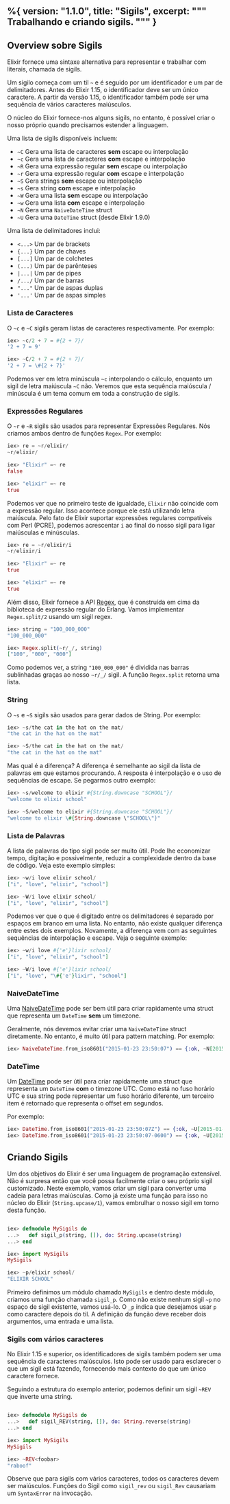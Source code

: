 %{
  version: "1.1.0",
  title: "Sigils",
  excerpt: """
  Trabalhando e criando sigils.
  """
}
---

## Overview sobre Sigils

Elixir fornece uma sintaxe alternativa para representar e trabalhar com literais, chamada de sigils.

Um sigilo começa com um til `~` e é seguido por um identificador e um par de delimitadores. Antes do Elixir 1.15, o identificador deve ser um único caractere. A partir da versão 1.15, o identificador também pode ser uma sequência de vários caracteres maiúsculos.

O núcleo do Elixir fornece-nos alguns sigils, no entanto, é possível criar o nosso próprio quando precisamos estender a linguagem.

Uma lista de sigils disponíveis incluem:

- `~C` Gera uma lista de caracteres **sem** escape ou interpolação
- `~c` Gera uma lista de caracteres **com** escape e interpolação
- `~R` Gera uma expressão regular **sem** escape ou interpolação
- `~r` Gera uma expressão regular **com** escape e interpolação
- `~S` Gera strings **sem** escape ou interpolação
- `~s` Gera string **com** escape e interpolação
- `~W` Gera uma lista **sem** escape ou interpolação
- `~w` Gera uma lista **com** escape e interpolação
- `~N` Gera uma `NaiveDateTime` struct
- `~U` Gera uma `DateTime` struct (desde Elixir 1.9.0)

Uma lista de delimitadores inclui:

- `<...>` Um par de brackets
- `{...}` Um par de chaves
- `[...]` Um par de colchetes
- `(...)` Um par de parênteses
- `|...|` Um par de pipes
- `/.../` Um par de barras
- `"..."` Um par de aspas duplas
- `'...'` Um par de aspas simples

### Lista de Caracteres

O `~c` e `~C` sigils geram listas de caracteres respectivamente.
Por exemplo:

```elixir
iex> ~c/2 + 7 = #{2 + 7}/
'2 + 7 = 9'

iex> ~C/2 + 7 = #{2 + 7}/
'2 + 7 = \#{2 + 7}'
```

Podemos ver em letra minúscula `~c` interpolando o cálculo, enquanto um sigil de letra maiúscula `~C` não.
Veremos que esta sequência maiúscula / minúscula é um tema comum em toda a construção de sigils.

### Expressões Regulares

O `~r` e `~R` sigils são usados para representar Expressões Regulares.
Nós criamos ambos dentro de funções `Regex`.
Por exemplo:

```elixir
iex> re = ~r/elixir/
~r/elixir/

iex> "Elixir" =~ re
false

iex> "elixir" =~ re
true
```

Podemos ver que no primeiro teste de igualdade, `Elixir` não coincide com a expressão regular.
Isso acontece porque ele está utilizando letra maiúscula.
Pelo fato de Elixir suportar expressões regulares compatíveis com Perl (PCRE), podemos acrescentar `i` ao final do nosso sigil para ligar maiúsculas e minúsculas.

```elixir
iex> re = ~r/elixir/i
~r/elixir/i

iex> "Elixir" =~ re
true

iex> "elixir" =~ re
true
```

Além disso, Elixir fornece a API [Regex](https://hexdocs.pm/elixir/Regex.html), que é construída em cima da biblioteca de expressão regular do Erlang.
Vamos implementar `Regex.split/2` usando um sigil regex.

```elixir
iex> string = "100_000_000"
"100_000_000"

iex> Regex.split(~r/_/, string)
["100", "000", "000"]
```

Como podemos ver, a string `"100_000_000"` é dividida nas barras sublinhadas graças ao nosso `~r/_/` sigil.
A função `Regex.split` retorna uma lista.

### String

O `~s` e `~S` sigils são usados para gerar dados de String.
Por exemplo:

```elixir
iex> ~s/the cat in the hat on the mat/
"the cat in the hat on the mat"

iex> ~S/the cat in the hat on the mat/
"the cat in the hat on the mat"
```

Mas qual é a diferença? A diferença é semelhante ao sigil da lista de palavras em que estamos procurando.
A resposta é interpolação e o uso de sequências de escape.
Se pegarmos outro exemplo:

```elixir
iex> ~s/welcome to elixir #{String.downcase "SCHOOL"}/
"welcome to elixir school"

iex> ~S/welcome to elixir #{String.downcase "SCHOOL"}/
"welcome to elixir \#{String.downcase \"SCHOOL\"}"
```

### Lista de Palavras

A lista de palavras do tipo sigil pode ser muito útil.
Pode lhe economizar tempo, digitação e possivelmente, reduzir a complexidade dentro da base de código.
Veja este exemplo simples:

```elixir
iex> ~w/i love elixir school/
["i", "love", "elixir", "school"]

iex> ~W/i love elixir school/
["i", "love", "elixir", "school"]
```

Podemos ver que o que é digitado entre os delimitadores é separado por espaços em branco em uma lista.
No entanto, não existe qualquer diferença entre estes dois exemplos.
Novamente, a diferença vem com as seguintes sequências de interpolação e escape.
Veja o seguinte exemplo:

```elixir
iex> ~w/i love #{'e'}lixir school/
["i", "love", "elixir", "school"]

iex> ~W/i love #{'e'}lixir school/
["i", "love", "\#{'e'}lixir", "school"]
```

### NaiveDateTime

Uma [NaiveDateTime](https://hexdocs.pm/elixir/NaiveDateTime.html) pode ser bem útil para criar rapidamente uma struct que representa um `DateTime` **sem** um timezone.

Geralmente, nós devemos evitar criar uma `NaiveDateTime` struct diretamente.
No entanto, é muito útil para pattern matching.
Por exemplo:

```elixir
iex> NaiveDateTime.from_iso8601("2015-01-23 23:50:07") == {:ok, ~N[2015-01-23 23:50:07]}
```

### DateTime

Um [DateTime](https://hexdocs.pm/elixir/DateTime.html) pode ser útil para criar rapidamente
uma struct que representa um `DateTime` **com** o timezone UTC. Como está no fuso horário UTC
e sua string pode representar um fuso horário diferente, um terceiro item é retornado que representa
o offset em segundos.

Por exemplo:

```elixir
iex> DateTime.from_iso8601("2015-01-23 23:50:07Z") == {:ok, ~U[2015-01-23 23:50:07Z], 0}
iex> DateTime.from_iso8601("2015-01-23 23:50:07-0600") == {:ok, ~U[2015-01-24 05:50:07Z], -21600}
```

## Criando Sigils

Um dos objetivos do Elixir é ser uma linguagem de programação extensível.
Não é surpresa então que você possa facilmente criar o seu próprio sigil customizado.
Neste exemplo, vamos criar um sigil para converter uma cadeia para letras maiúsculas.
Como já existe uma função para isso no núcleo do Elixir (`String.upcase/1`), vamos embrulhar o nosso sigil em torno desta função.

```elixir

iex> defmodule MySigils do
...>   def sigil_p(string, []), do: String.upcase(string)
...> end

iex> import MySigils
MySigils

iex> ~p/elixir school/
"ELIXIR SCHOOL"
```

Primeiro definimos um módulo chamado `MySigils` e dentro deste módulo, criamos uma função chamada `sigil_p`.
Como não existe nenhum sigil `~p` no espaço de sigil existente, vamos usá-lo.
O `_p` indica que desejamos usar `p` como caractere depois do til.
A definição da função deve receber dois argumentos, uma entrada e uma lista.

### Sigils com vários caracteres

No Elixir 1.15 e superior, os identificadores de sigils também podem ser uma sequência de caracteres maiúsculos. Isto pode ser usado para esclarecer o que um sigil está fazendo, fornecendo mais contexto do que um único caractere fornece.

Seguindo a estrutura do exemplo anterior, podemos definir um sigil `~REV` que inverte uma string.

```elixir

iex> defmodule MySigils do
...>   def sigil_REV(string, []), do: String.reverse(string)
...> end

iex> import MySigils
MySigils

iex> ~REV<foobar>
"raboof"
```

Observe que para sigils com vários caracteres, todos os caracteres devem ser maiúsculos. Funções do Sigil como `sigil_rev` ou `sigil_Rev` causariam um `SyntaxError` na invocação.
